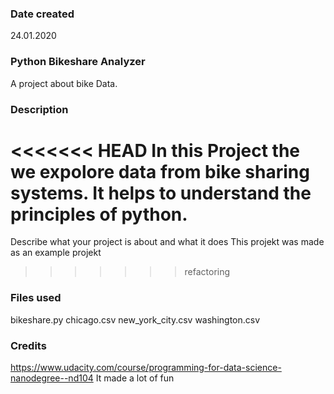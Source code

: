 ### Date created
24.01.2020

### Python Bikeshare Analyzer
A project about bike Data.

### Description
<<<<<<< HEAD
In this Project the we expolore data from bike sharing systems. It helps to understand the principles of python.
=======
Describe what your project is about and what it does
This projekt was made as an example projekt
>>>>>>> refactoring

### Files used
bikeshare.py
chicago.csv
new_york_city.csv
washington.csv

### Credits
https://www.udacity.com/course/programming-for-data-science-nanodegree--nd104
It made a lot of fun
